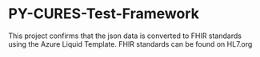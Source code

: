 # PY-CURES-Test-Framework

This project confirms that the json data is converted to FHIR standards using the Azure Liquid Template. FHIR standards can be found on HL7.org
